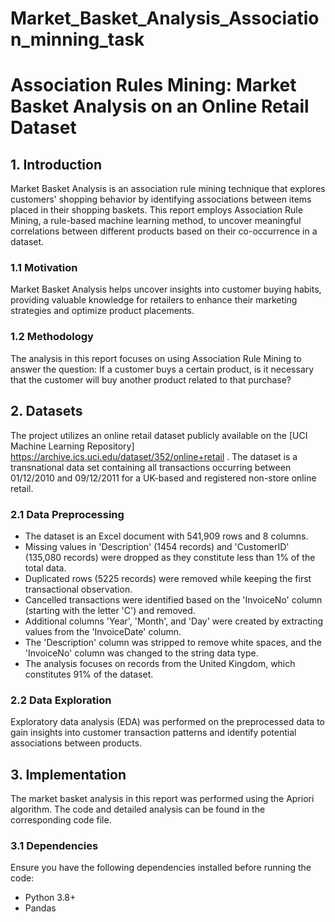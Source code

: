 # Market_Basket_Analysis_Association_minning_task

# Association Rules Mining: Market Basket Analysis on an Online Retail Dataset

## 1. Introduction

Market Basket Analysis is an association rule mining technique that explores customers' shopping behavior by identifying associations between items placed in their shopping baskets. This report employs Association Rule Mining, a rule-based machine learning method, to uncover meaningful correlations between different products based on their co-occurrence in a dataset.

### 1.1 Motivation

Market Basket Analysis helps uncover insights into customer buying habits, providing valuable knowledge for retailers to enhance their marketing strategies and optimize product placements.

### 1.2 Methodology

The analysis in this report focuses on using Association Rule Mining to answer the question: If a customer buys a certain product, is it necessary that the customer will buy another product related to that purchase?

## 2. Datasets

The project utilizes an online retail dataset publicly available on the [UCI Machine Learning Repository] https://archive.ics.uci.edu/dataset/352/online+retail . The dataset is a transnational data set containing all transactions occurring between 01/12/2010 and 09/12/2011 for a UK-based and registered non-store online retail.

### 2.1 Data Preprocessing

- The dataset is an Excel document with 541,909 rows and 8 columns.
- Missing values in 'Description' (1454 records) and 'CustomerID' (135,080 records) were dropped as they constitute less than 1% of the total data.
- Duplicated rows (5225 records) were removed while keeping the first transactional observation.
- Cancelled transactions were identified based on the 'InvoiceNo' column (starting with the letter 'C') and removed.
- Additional columns 'Year', 'Month', and 'Day' were created by extracting values from the 'InvoiceDate' column.
- The 'Description' column was stripped to remove white spaces, and the 'InvoiceNo' column was changed to the string data type.
- The analysis focuses on records from the United Kingdom, which constitutes 91% of the dataset.

### 2.2 Data Exploration

Exploratory data analysis (EDA) was performed on the preprocessed data to gain insights into customer transaction patterns and identify potential associations between products.

## 3. Implementation

The market basket analysis in this report was performed using  the Apriori algorithm. The code and detailed analysis can be found in the corresponding code file.

### 3.1 Dependencies

Ensure you have the following dependencies installed before running the code:

- Python 3.8+
- Pandas
